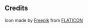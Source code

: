 ## Credits

Icon made by [Freepik](http://www.flaticon.com/authors/freepik) from [FLATICON](http://www.flaticon.com)
